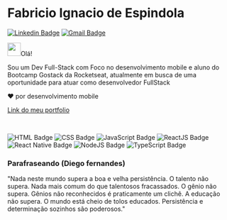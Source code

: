 # **Fabricio Ignacio de Espindola** 

[![Linkedin Badge](https://img.shields.io/badge/-Fabricio%20Iganacio-blue?style=flat-square&logo=Linkedin&logoColor=white&link=https://www.linkedin.com/in/fabricio-ignacio-de-espindola-3b446814b/)](https://www.linkedin.com/in/fabricio-ignacio-de-espindola-3b446814b/)
[![Gmail Badge](https://img.shields.io/badge/-fabricioig863@gmail.com-c14438?style=flat-square&logo=Gmail&logoColor=white&link=mailto:fabricioig863@gmail.com)](mailto:fabricioig863@gmail.com)


<img src="https://camo.githubusercontent.com/e8e7b06ecf583bc040eb60e44eb5b8e0ecc5421320a92929ce21522dbc34c891/68747470733a2f2f6d656469612e67697068792e636f6d2f6d656469612f6876524a434c467a6361737252346961377a2f67697068792e676966" width="30px" data-canonical-src="https://media.giphy.com/media/hvRJCLFzcasrR4ia7z/giphy.gif" style="max-width:100%;">Olá! 

Sou um Dev Full-Stack com Foco no desenvolvimento mobile e aluno do Bootcamp Gostack da Rocketseat, atualmente em busca de uma oportunidade para atuar como desenvolvedor FullStack<br /> 

❤️ por desenvolvimento mobile 

[Link do meu portfolio](https://portfolio-eight-inky.vercel.app/)

<br />
 
![HTML Badge](https://img.shields.io/badge/-HTML-orange)
![CSS Badge](https://img.shields.io/badge/-CSS-blue)
![JavaScript Badge](https://img.shields.io/badge/-JavaScript-yellow)
![ReactJS Badge](https://img.shields.io/badge/-ReactJS-blue)
![React Native Badge](https://img.shields.io/badge/-React%20Native-purple)
![NodeJS Badge](https://img.shields.io/badge/-Node.js-green) 
![TypeScript Badge](https://img.shields.io/badge/-TypeScript-blue)


<h3>Parafraseando (Diego fernandes)</h3>
<p>
"Nada neste mundo supera a boa e velha persistência. O talento não supera. Nada mais comum do que talentosos fracassados. O gênio não supera. Gênios não reconhecidos é praticamente um clichê. A educação não supera. O mundo está cheio de tolos educados. Persistência e determinação sozinhos são poderosos."
</p>

